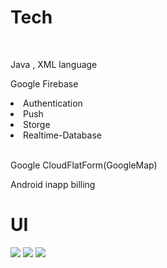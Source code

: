 # Tech

 <br>
   
 Java , XML language
    
 
 Google Firebase 
 <br>
<li>Authentication</li>
<li>Push</li>
<li>Storge</li>
<li>Realtime-Database</li>
<br>

Google CloudFlatForm(GoogleMap)

Android inapp billing




# UI
<img src="https://user-images.githubusercontent.com/37282131/83721042-42c7db80-a675-11ea-8b7a-378e06f58256.png" ></img>
<img src="https://user-images.githubusercontent.com/37282131/83721521-31cb9a00-a676-11ea-9643-c21d56089c24.png" ></img>
<img src="https://user-images.githubusercontent.com/37282131/83721445-0ba5fa00-a676-11ea-821b-6ec3382484d7.png" ></img>
